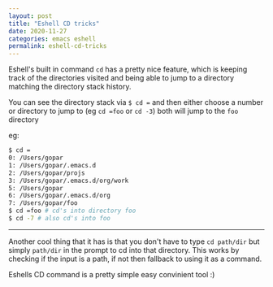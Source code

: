 ```yaml
---
layout: post
title: "Eshell CD tricks"
date: 2020-11-27
categories: emacs eshell
permalink: eshell-cd-tricks
---
```


Eshell's built in command `cd` has a pretty nice feature,
which is keeping track of the directories visited and being able to jump to a directory
matching the directory stack history.

You can see the directory stack via `$ cd =` and then either choose a number or directory to jump to
(eg `cd =foo` or `cd -3`) both will jump to the `foo` directory

eg:

```bash
$ cd =
0: /Users/gopar
1: /Users/gopar/.emacs.d
2: /Users/gopar/projs
3: /Users/gopar/.emacs.d/org/work
5: /Users/gopar
6: /Users/gopar/.emacs.d/org
7: /Users/gopar/foo
$ cd =foo # cd's into directory foo
$ cd -7 # also cd's into foo
```

----------

Another cool thing that it has is that you don't have to type `cd path/dir` but simply `path/dir` in the prompt to cd into that directory. This works by checking if the input is a path, if not then fallback to using it as a command.

Eshells CD command is a pretty simple easy convinient tool :)
